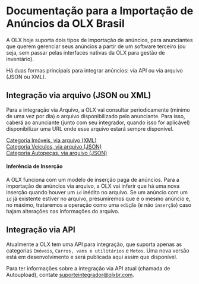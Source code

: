 # Documentação para a Importação de Anúncios da OLX Brasil

A OLX hoje suporta dois tipos de importação de anúncios, para anunciantes que querem gerenciar seus anúncios a partir de um software terceiro (ou seja, sem passar pelas interfaces nativas da OLX para gestão de inventário).

Há duas formas principais para integrar anúncios: via API ou via arquivo (JSON ou XML).

## Integração via arquivo (JSON ou XML)

Para a integração via Arquivo, a OLX vai consultar periodicamente (mínimo de uma vez por dia) o arquivo disponibilizado pelo anunciante. Para isso, caberá ao anunciante (junto com seu integrador, quando isso for aplicável) disponibilizar uma URL onde esse arquivo estará sempre disponível.

[Categoria Imóveis, via arquivo (XML)](https://github.com/olxbr/ad_integration/blob/master/docs/real_estate_xml.md)<br>
[Categoria Veículos, via arquivo (JSON)](https://github.com/olxbr/ad_integration/blob/master/docs/autos_json.md)<br>
[Categoria Autopeças, via arquivo (JSON)](https://github.com/olxbr/ad_integration/blob/master/docs/autoparts_json.md)

#### Inferência de Inserção

A OLX funciona com um modelo de inserção paga de anúncios. Para a importação de anúncios via arquivo, a OLX vai inferir que há uma nova inserção quando houver um `id` inédito no arquivo. Se um anúncio com um `id` já existente estiver no arquivo, presumiremos que é o mesmo anúncio e, no máximo, trataremos a operação como uma `edição` (e não `inserção`) caso hajam alterações nas informações do arquivo.


## Integração via API

Atualmente a OLX tem uma API para integração, que suporta apenas as categorias `Imóveis`, `Carros, vans e utilitários` e `Motos`. Uma nova versão está em desenvolvimento e será publicada aqui assim que disponível.

Para ter informações sobre a integração via API atual (chamada de Autoupload), contate suporteintegrador@olxbr.com.


